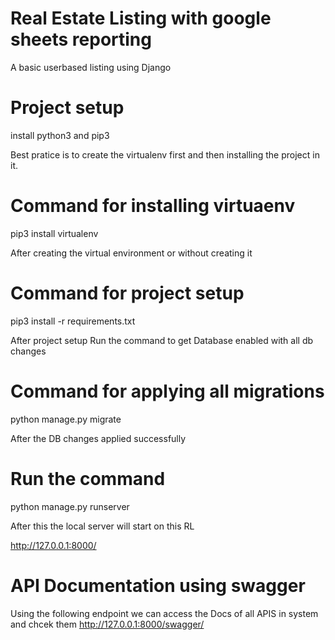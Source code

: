 # Real Estate Listing with google sheets reporting 
A basic userbased listing using Django 


# Project setup
install python3 and pip3

Best pratice is to create the virtualenv first and then installing the project in it.
# Command for installing virtuaenv
 
pip3 install virtualenv 

After creating the virtual environment or without creating it 
# Command for project setup
pip3 install -r requirements.txt

After project setup Run the command to get Database enabled with all db changes
# Command for applying all migrations
python manage.py migrate

After the DB changes applied successfully
# Run the command
python manage.py runserver

After this the local server will start on this RL 

http://127.0.0.1:8000/ 

# API Documentation using swagger
Using the following endpoint we can access the Docs of all APIS in system and chcek them
http://127.0.0.1:8000/swagger/


